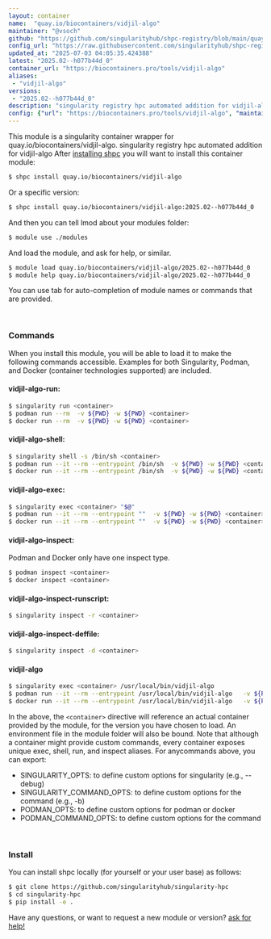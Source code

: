 ```yaml
---
layout: container
name:  "quay.io/biocontainers/vidjil-algo"
maintainer: "@vsoch"
github: "https://github.com/singularityhub/shpc-registry/blob/main/quay.io/biocontainers/vidjil-algo/container.yaml"
config_url: "https://raw.githubusercontent.com/singularityhub/shpc-registry/main/quay.io/biocontainers/vidjil-algo/container.yaml"
updated_at: "2025-07-03 04:05:35.424388"
latest: "2025.02--h077b44d_0"
container_url: "https://biocontainers.pro/tools/vidjil-algo"
aliases:
 - "vidjil-algo"
versions:
 - "2025.02--h077b44d_0"
description: "singularity registry hpc automated addition for vidjil-algo"
config: {"url": "https://biocontainers.pro/tools/vidjil-algo", "maintainer": "@vsoch", "description": "singularity registry hpc automated addition for vidjil-algo", "latest": {"2025.02--h077b44d_0": "sha256:94da6f000be3ce1e97fdadeb2d728e63578607af0ad06d8e34adc2a137e12821"}, "tags": {"2025.02--h077b44d_0": "sha256:94da6f000be3ce1e97fdadeb2d728e63578607af0ad06d8e34adc2a137e12821"}, "docker": "quay.io/biocontainers/vidjil-algo", "aliases": {"vidjil-algo": "/usr/local/bin/vidjil-algo"}}
---
```


This module is a singularity container wrapper for quay.io/biocontainers/vidjil-algo.
singularity registry hpc automated addition for vidjil-algo
After [installing shpc](#install) you will want to install this container module:


```bash
$ shpc install quay.io/biocontainers/vidjil-algo
```

Or a specific version:

```bash
$ shpc install quay.io/biocontainers/vidjil-algo:2025.02--h077b44d_0
```

And then you can tell lmod about your modules folder:

```bash
$ module use ./modules
```

And load the module, and ask for help, or similar.

```bash
$ module load quay.io/biocontainers/vidjil-algo/2025.02--h077b44d_0
$ module help quay.io/biocontainers/vidjil-algo/2025.02--h077b44d_0
```

You can use tab for auto-completion of module names or commands that are provided.

<br>

### Commands

When you install this module, you will be able to load it to make the following commands accessible.
Examples for both Singularity, Podman, and Docker (container technologies supported) are included.

#### vidjil-algo-run:

```bash
$ singularity run <container>
$ podman run --rm  -v ${PWD} -w ${PWD} <container>
$ docker run --rm  -v ${PWD} -w ${PWD} <container>
```

#### vidjil-algo-shell:

```bash
$ singularity shell -s /bin/sh <container>
$ podman run --it --rm --entrypoint /bin/sh  -v ${PWD} -w ${PWD} <container>
$ docker run --it --rm --entrypoint /bin/sh  -v ${PWD} -w ${PWD} <container>
```

#### vidjil-algo-exec:

```bash
$ singularity exec <container> "$@"
$ podman run --it --rm --entrypoint ""  -v ${PWD} -w ${PWD} <container> "$@"
$ docker run --it --rm --entrypoint ""  -v ${PWD} -w ${PWD} <container> "$@"
```

#### vidjil-algo-inspect:

Podman and Docker only have one inspect type.

```bash
$ podman inspect <container>
$ docker inspect <container>
```

#### vidjil-algo-inspect-runscript:

```bash
$ singularity inspect -r <container>
```

#### vidjil-algo-inspect-deffile:

```bash
$ singularity inspect -d <container>
```


#### vidjil-algo

```bash
$ singularity exec <container> /usr/local/bin/vidjil-algo
$ podman run --it --rm --entrypoint /usr/local/bin/vidjil-algo   -v ${PWD} -w ${PWD} <container> -c " $@"
$ docker run --it --rm --entrypoint /usr/local/bin/vidjil-algo   -v ${PWD} -w ${PWD} <container> -c " $@"
```



In the above, the `<container>` directive will reference an actual container provided
by the module, for the version you have chosen to load. An environment file in the
module folder will also be bound. Note that although a container
might provide custom commands, every container exposes unique exec, shell, run, and
inspect aliases. For anycommands above, you can export:

 - SINGULARITY_OPTS: to define custom options for singularity (e.g., --debug)
 - SINGULARITY_COMMAND_OPTS: to define custom options for the command (e.g., -b)
 - PODMAN_OPTS: to define custom options for podman or docker
 - PODMAN_COMMAND_OPTS: to define custom options for the command

<br>

### Install

You can install shpc locally (for yourself or your user base) as follows:

```bash
$ git clone https://github.com/singularityhub/singularity-hpc
$ cd singularity-hpc
$ pip install -e .
```

Have any questions, or want to request a new module or version? [ask for help!](https://github.com/singularityhub/singularity-hpc/issues)